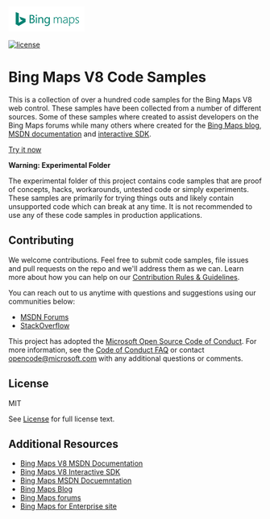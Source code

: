 ![Bing Maps Logo](Samples/Resources/images/bingMapsLogo.png) 

[![license](https://img.shields.io/badge/license-MIT-yellow.svg)](LICENSE.md)

# Bing Maps V8 Code Samples #

This is a collection of over a hundred code samples for the Bing Maps V8 web control. These samples have been collected from a number of different sources. 
Some of these samples where created to assist developers on the Bing Maps forums while many others where created for the [Bing Maps blog](http://blogs.bing.com/maps), 
[MSDN documentation](https://msdn.microsoft.com/en-us/library/mt712542.aspx) and [interactive SDK](http://www.bing.com/api/maps/sdkrelease/mapcontrol/isdk).

[Try it now](http://bingmapsv8samples.azurewebsites.net/)

**Warning: Experimental Folder**

The experimental folder of this project contains code samples that are proof of concepts, hacks, workarounds, untested code or simply experiments. 
These samples are primarily for trying things outs and likely contain unsupported code which can break at any time. 
It is not recommended to use any of these code samples in production applications.

## Contributing ##

We welcome contributions. Feel free to submit code samples, file issues and pull requests on the repo and we'll address them as we can. 
Learn more about how you can help on our [Contribution Rules & Guidelines](CONTRIBUTING.md). 

You can reach out to us anytime with questions and suggestions using our communities below:
* [MSDN Forums](https://social.msdn.microsoft.com/Forums/en-US/home?forum=bingmapsajax&filter=alltypes&sort=lastpostdesc)
* [StackOverflow](http://stackoverflow.com/questions/tagged/bing-maps)

This project has adopted the [Microsoft Open Source Code of Conduct](https://opensource.microsoft.com/codeofconduct/). 
For more information, see the [Code of Conduct FAQ](https://opensource.microsoft.com/codeofconduct/faq/) or 
contact [opencode@microsoft.com](mailto:opencode@microsoft.com) with any additional questions or comments.

## License ##

MIT
 
See [License](LICENSE.md) for full license text.

## Additional Resources ##

* [Bing Maps V8 MSDN Documentation](https://msdn.microsoft.com/en-us/library/mt712542.aspx)
* [Bing Maps V8 Interactive SDK](http://www.bing.com/api/maps/sdkrelease/mapcontrol/isdk)
* [Bing Maps MSDN Docuemntation](https://msdn.microsoft.com/en-us/library/dd877180.aspx)
* [Bing Maps Blog](http://blogs.bing.com/maps)
* [Bing Maps forums](https://social.msdn.microsoft.com/Forums/en-US/home?forum=bingmapsajax&filter=alltypes&sort=lastpostdesc)
* [Bing Maps for Enterprise site](https://www.microsoft.com/maps/)
